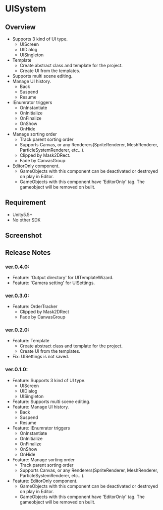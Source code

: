 UISystem
===

## Overview

* Supports 3 kind of UI type.
    * UIScreen
    * UIDialog
    * UISingleton
* Template
    * Create abstract class and template for the project.
    * Create UI from the templates.
* Supports multi scene editing.
* Manage UI history.
    * Back
    * Suspend
    * Resume
* IEnumrator triggers
    * OnInstantiate
    * OnInitialize
    * OnFinalize
    * OnShow
    * OnHide
* Manage sorting order
    * Track parent sorting order
    * Supports Canvas, or any Renderers(SpriteRenderer, MeshRenderer, ParticleSystemRenderer, etc...).
    * Clipped by Mask2DRect.
    * Fade by CanvasGroup
* EditorOnly component.
    * GameObjects with this component can be deactivated or destroyed on play in Editor.
    * GameObjects with this component have 'EditorOnly' tag. The gameobject will be removed on built.


## Requirement

* Unity5.5+
* No other SDK



## Screenshot




## Release Notes

### ver.0.4.0:

* Feature: 'Output directory' for UITemplateWizard.
* Feature: 'Camera setting' for UISettings.

### ver.0.3.0:

* Feature: OrderTracker
    * Clipped by Mask2DRect
    * Fade by CanvasGroup

### ver.0.2.0:

* Feature: Template
    * Create abstract class and template for the project.
    * Create UI from the templates.
* Fix: UISettings is not saved.

### ver.0.1.0:

* Feature: Supports 3 kind of UI type.
    * UIScreen
    * UIDialog
    * UISingleton
* Feature: Supports multi scene editing.
* Feature: Manage UI history.
    * Back
    * Suspend
    * Resume
* Feature: IEnumrator triggers
    * OnInstantiate
    * OnInitialize
    * OnFinalize
    * OnShow
    * OnHide
* Feature: Manage sorting order
    * Track parent sorting order
    * Supports Canvas, or any Renderers(SpriteRenderer, MeshRenderer, ParticleSystemRenderer, etc...).
* Feature: EditorOnly component.
    * GameObjects with this component can be deactivated or destroyed on play in Editor.
    * GameObjects with this component have 'EditorOnly' tag. The gameobject will be removed on built.